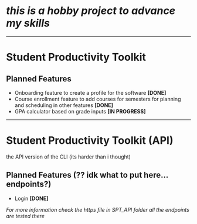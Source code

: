 # _this is a hobby project to advance my skills_


---
# Student Productivity Toolkit

## Planned Features
- Onboarding feature to create a profile for the software **[DONE]**
- Course enrollment feature to add courses for semesters for planning and scheduling in other features **[DONE]**
- GPA calculator based on grade inputs **[IN PROGRESS]**

---



# Student Productivity Toolkit (API)
the API version of the CLI (its harder than i thought)
## Planned Features (?? idk what to put here... endpoints?)
- Login **[DONE]**


_For more information check the https file in SPT_API folder all the endpoints are tested there_

